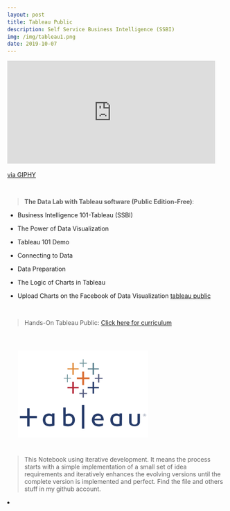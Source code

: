 ```yaml
---
layout: post
title: Tableau Public
description: Self Service Business Intelligence (SSBI)
img: /img/tableau1.png
date: 2019-10-07
---
```



<iframe src="https://giphy.com/embed/UCFmkgpt1e0w0" width="480" height="237" frameBorder="0" class="giphy-embed" allowFullScreen></iframe><p><a href="https://giphy.com/gifs/ichat-s-UCFmkgpt1e0w0">via GIPHY</a></p>


<Br>


> **The Data Lab with Tableau software (Public Edition-Free)**:


* Business Intelligence 101-Tableau (SSBI)

* The Power of Data Visualization

* Tableau 101 Demo

* Connecting to Data

* Data Preparation

* The Logic of Charts in Tableau

* Upload Charts on the Facebook of Data Visualization [tableau public](https://public.tableau.com/en-us/s/)


<Br>
  
> Hands-On Tableau Public: <a href="https://itsmecevi.github.io/Tableau-Public/">Click here for curriculum</a>
<Br>
  
<img class="col one right" src="/img/tableau1.png" style="padding:25px">

<Br>

> This Notebook using iterative development. It means the process starts with a simple implementation of a small set of idea requirements and iteratively enhances the evolving versions until the complete version is implemented and perfect.
> Find the file and others stuff in my github account.


<li>
<a id="icon" href="https://github.com/itsmecevi" target="_blank"><i class="fa fa-github fa-fw fa-2x"></i></a>
</li>
